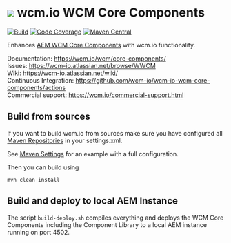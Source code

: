 <img src="https://wcm.io/images/favicon-16@2x.png"/> wcm.io WCM Core Components
======
[![Build](https://github.com/wcm-io/wcm-io-wcm-core-components/workflows/Build/badge.svg?branch=develop)](https://github.com/wcm-io/wcm-io-wcm-core-components/actions?query=workflow%3ABuild+branch%3Adevelop)
[![Code Coverage](https://codecov.io/gh/wcm-io/wcm-io-wcm-core-components/branch/develop/graph/badge.svg)](https://codecov.io/gh/wcm-io/wcm-io-wcm-core-components)
[![Maven Central](https://maven-badges.herokuapp.com/maven-central/io.wcm/io.wcm.wcm.core.components/badge.svg)](https://maven-badges.herokuapp.com/maven-central/io.wcm/io.wcm.wcm.core.components)

Enhances [AEM WCM Core Components][adobe-core-components] with wcm.io functionality.

Documentation: https://wcm.io/wcm/core-components/<br/>
Issues: https://wcm-io.atlassian.net/browse/WWCM<br/>
Wiki: https://wcm-io.atlassian.net/wiki/<br/>
Continuous Integration: https://github.com/wcm-io/wcm-io-wcm-core-components/actions<br/>
Commercial support: https://wcm.io/commercial-support.html


## Build from sources

If you want to build wcm.io from sources make sure you have configured all [Maven Repositories](https://wcm.io/maven.html) in your settings.xml.

See [Maven Settings](https://github.com/wcm-io/wcm-io-wcm-core-components/blob/develop/.maven-settings.xml) for an example with a full configuration.

Then you can build using

```
mvn clean install
```

## Build and deploy to local AEM Instance

The script `build-deploy.sh` compiles everything and deploys the WCM Core Components including the Component Library to a local AEM instance running on port 4502.



[adobe-core-components]: https://github.com/adobe/aem-core-wcm-components
